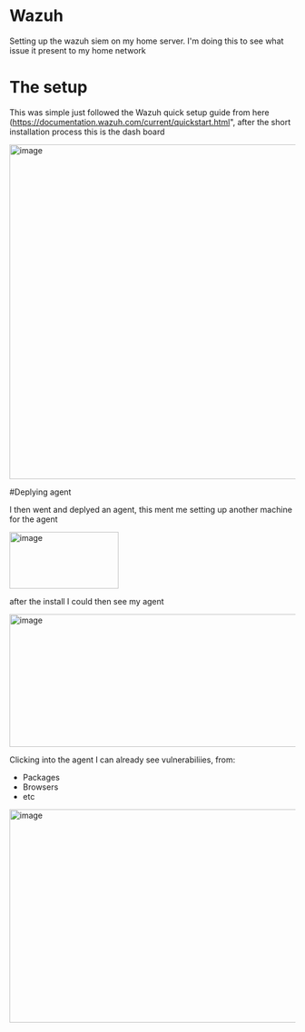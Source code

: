 # Wazuh
Setting up the wazuh siem on my home server. I'm doing this to see what issue it present to my home network

# The setup

This was simple just followed the Wazuh quick setup guide from here (https://documentation.wazuh.com/current/quickstart.html", after the short installation process this is the dash board

<img width="1050" height="590" alt="image" src="https://github.com/user-attachments/assets/a9acb5a0-ad5a-472b-b790-e7d089252bb5" />

#Deplying agent

I then went and deplyed an agent, this ment me setting up another machine for the agent

<img width="192" height="100" alt="image" src="https://github.com/user-attachments/assets/cd2bd204-0af3-4b81-8ef0-6a6edc788a57" />

after the install I could then see my agent 

<img width="1038" height="234" alt="image" src="https://github.com/user-attachments/assets/56697244-1a9a-4c1c-9dac-ef127b8e02f8" />

Clicking into the agent I can already see vulnerabiliies, from: 
  - Packages
  - Browsers
  - etc

<img width="1023" height="376" alt="image" src="https://github.com/user-attachments/assets/29c8c4a8-c10c-4701-8853-b3e594d2fad9" />
